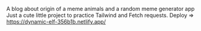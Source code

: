 A blog about origin of a meme animals and a random meme generator app
Just a cute little project to practice Tailwind and Fetch requests.
Deploy => https://dynamic-elf-356b1b.netlify.app/
